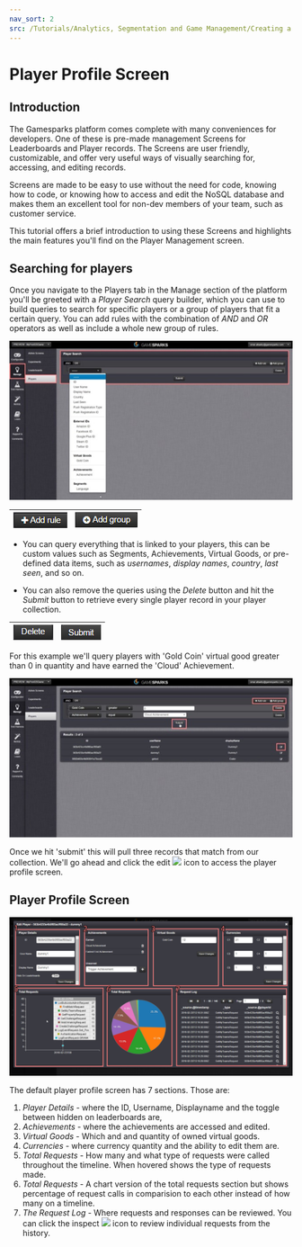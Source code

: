 ```yaml
---
nav_sort: 2
src: /Tutorials/Analytics, Segmentation and Game Management/Creating a Player Profile Screen.md
---
```


# Player Profile Screen

## Introduction

The Gamesparks platform comes complete with many conveniences for developers. One of these is pre-made management Screens for Leaderboards and Player records. The Screens are user friendly, customizable, and offer very useful ways of visually searching for, accessing, and editing records.

Screens are made to be easy to use without the need for code, knowing how to code, or knowing how to access and edit the NoSQL database and makes them an excellent tool for non-dev members of your team, such as customer service.

This tutorial offers a brief introduction to using these Screens and highlights the main features you'll find on the Player Management screen.

## Searching for players

Once you navigate to the Players tab in the Manage section of the platform you'll be greeted with a *Player Search* query builder, which you can use to build queries to search for specific players or a group of players that fit a certain query. You can add rules with the combination of *AND* and *OR* operators as well as include a whole new group of rules.

![](img/PlayerProfileScreen/1.jpg)


|  ![](img/PlayerProfileScreen/2.png)  | ![](img/PlayerProfileScreen/3.png)    |
|---|---|

* You can query everything that is linked to your players, this can be custom values such as Segments, Achievements, Virtual Goods, or pre-defined data items, such as *usernames*, *display names*, *country*, *last seen*, and so on.

* You can also remove the queries using the *Delete* button and hit the *Submit* button to retrieve every single player record in your player collection.

|  ![](img/PlayerProfileScreen/4.png)  | ![](img/PlayerProfileScreen/5.png)    |
|---|---|

For this example we'll query players with 'Gold Coin' virtual good greater than 0 in quantity and have earned the 'Cloud' Achievement.

![](img/PlayerProfileScreen/6.jpg)

Once we hit 'submit' this will pull three records that match from our collection. We'll go ahead and click the edit ![](/img/fa/edit.png) icon to access the player profile screen.



## Player Profile Screen

![](img/PlayerProfileScreen/8.png)

The default player profile screen has 7 sections. Those are:

1. *Player Details* - where the ID, Username, Displayname and the toggle between hidden on leaderboards are,
2. *Achievements* - where the achievements are accessed and edited.
3. *Virtual Goods* - Which and and quantity of owned virtual goods.
4. *Currencies* - where currency quantity and the ability to edit them are.
5. *Total Requests* - How many and what type of requests were called throughout the timeline. When hovered shows the type of requests made.
6. *Total Requests* - A chart version of the total requests section but shows percentage of request calls in comparision to each other instead of how many on a timeline.
7. *The Request Log* - Where requests and responses can be reviewed. You can click the inspect ![](/img/fa/search.png) icon to review individual requests from the history.
